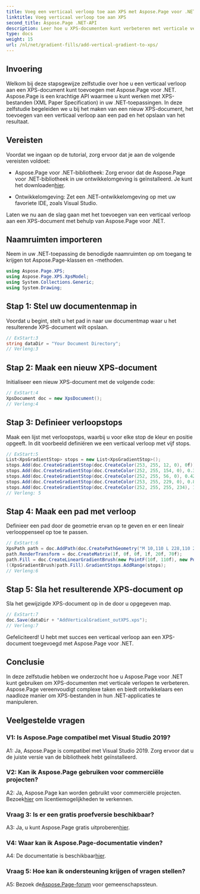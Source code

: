 ```yaml
---
title: Voeg een verticaal verloop toe aan XPS met Aspose.Page voor .NET
linktitle: Voeg verticaal verloop toe aan XPS
second_title: Aspose.Page .NET-API
description: Leer hoe u XPS-documenten kunt verbeteren met verticale verlopen met Aspose.Page voor .NET. Volg onze stapsgewijze handleiding voor een naadloze integratie.
type: docs
weight: 15
url: /nl/net/gradient-fills/add-vertical-gradient-to-xps/
---
```

## Invoering

Welkom bij deze stapsgewijze zelfstudie over hoe u een verticaal verloop aan een XPS-document kunt toevoegen met Aspose.Page voor .NET. Aspose.Page is een krachtige API waarmee u kunt werken met XPS-bestanden (XML Paper Specification) in uw .NET-toepassingen. In deze zelfstudie begeleiden we u bij het maken van een nieuw XPS-document, het toevoegen van een verticaal verloop aan een pad en het opslaan van het resultaat.

## Vereisten

Voordat we ingaan op de tutorial, zorg ervoor dat je aan de volgende vereisten voldoet:

-  Aspose.Page voor .NET-bibliotheek: Zorg ervoor dat de Aspose.Page voor .NET-bibliotheek in uw ontwikkelomgeving is geïnstalleerd. Je kunt het downloaden[hier](https://releases.aspose.com/page/net/).

- Ontwikkelomgeving: Zet een .NET-ontwikkelomgeving op met uw favoriete IDE, zoals Visual Studio.

Laten we nu aan de slag gaan met het toevoegen van een verticaal verloop aan een XPS-document met behulp van Aspose.Page voor .NET.

## Naamruimten importeren

Neem in uw .NET-toepassing de benodigde naamruimten op om toegang te krijgen tot Aspose.Page-klassen en -methoden.

```csharp
using Aspose.Page.XPS;
using Aspose.Page.XPS.XpsModel;
using System.Collections.Generic;
using System.Drawing;
```

## Stap 1: Stel uw documentenmap in

Voordat u begint, stelt u het pad in naar uw documentmap waar u het resulterende XPS-document wilt opslaan.

```csharp
// ExStart:3
string dataDir = "Your Document Directory";
// Verleng:3
```

## Stap 2: Maak een nieuw XPS-document

Initialiseer een nieuw XPS-document met de volgende code:

```csharp
// ExStart:4
XpsDocument doc = new XpsDocument();
// Verleng:4
```

## Stap 3: Definieer verloopstops

Maak een lijst met verloopstops, waarbij u voor elke stop de kleur en positie opgeeft. In dit voorbeeld definiëren we een verticaal verloop met vijf stops.

```csharp
// ExStart:5
List<XpsGradientStop> stops = new List<XpsGradientStop>();
stops.Add(doc.CreateGradientStop(doc.CreateColor(253, 255, 12, 0), 0f));
stops.Add(doc.CreateGradientStop(doc.CreateColor(252, 255, 154, 0), 0.359375f));
stops.Add(doc.CreateGradientStop(doc.CreateColor(252, 255, 56, 0), 0.424805f));
stops.Add(doc.CreateGradientStop(doc.CreateColor(253, 255, 229, 0), 0.879883f));
stops.Add(doc.CreateGradientStop(doc.CreateColor(252, 255, 255, 234), 1f));
// Verleng: 5
```

## Stap 4: Maak een pad met verloop

Definieer een pad door de geometrie ervan op te geven en er een lineair verlooppenseel op toe te passen.

```csharp
// ExStart:6
XpsPath path = doc.AddPath(doc.CreatePathGeometry("M 10,110 L 228,110 228,200 10,200"));
path.RenderTransform = doc.CreateMatrix(1f, 0f, 0f, 1f, 20f, 70f);
path.Fill = doc.CreateLinearGradientBrush(new PointF(10f, 110f), new PointF(10f, 200f));
((XpsGradientBrush)path.Fill).GradientStops.AddRange(stops);
// Verleng:6
```

## Stap 5: Sla het resulterende XPS-document op

Sla het gewijzigde XPS-document op in de door u opgegeven map.

```csharp
// ExStart:7
doc.Save(dataDir + "AddVerticalGradient_outXPS.xps");
// Verleng:7
```

Gefeliciteerd! U hebt met succes een verticaal verloop aan een XPS-document toegevoegd met Aspose.Page voor .NET.

## Conclusie

In deze zelfstudie hebben we onderzocht hoe u Aspose.Page voor .NET kunt gebruiken om XPS-documenten met verticale verlopen te verbeteren. Aspose.Page vereenvoudigt complexe taken en biedt ontwikkelaars een naadloze manier om XPS-bestanden in hun .NET-applicaties te manipuleren.

## Veelgestelde vragen

### V1: Is Aspose.Page compatibel met Visual Studio 2019?

A1: Ja, Aspose.Page is compatibel met Visual Studio 2019. Zorg ervoor dat u de juiste versie van de bibliotheek hebt geïnstalleerd.

### V2: Kan ik Aspose.Page gebruiken voor commerciële projecten?

 A2: Ja, Aspose.Page kan worden gebruikt voor commerciële projecten. Bezoek[hier](https://purchase.aspose.com/buy) om licentiemogelijkheden te verkennen.

### Vraag 3: Is er een gratis proefversie beschikbaar?

 A3: Ja, u kunt Aspose.Page gratis uitproberen[hier](https://releases.aspose.com/).

### V4: Waar kan ik Aspose.Page-documentatie vinden?

 A4: De documentatie is beschikbaar[hier](https://reference.aspose.com/page/net/).

### Vraag 5: Hoe kan ik ondersteuning krijgen of vragen stellen?

 A5: Bezoek de[Aspose.Page-forum](https://forum.aspose.com/c/page/39) voor gemeenschapssteun.